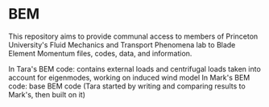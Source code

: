 # BEM
This repository aims to provide communal access to members of Princeton University's Fluid Mechanics and Transport Phenomena lab to Blade Element Momentum files, codes, data, and information. 

In Tara's BEM code: contains external loads and centrifugal loads taken into account for eigenmodes, working on induced wind model
In Mark's BEM code: base BEM code (Tara started by writing and comparing results to Mark's, then built on it)


